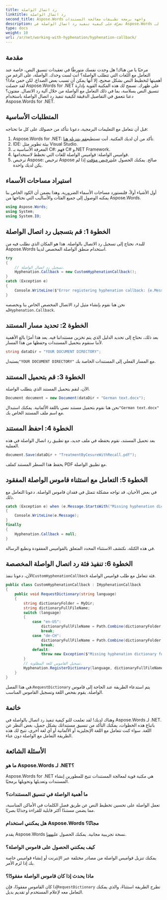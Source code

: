```yaml
---
title: رد اتصال الواصلة
linktitle: رد اتصال الواصلة
second_title: Aspose.Words واجهة برمجة تطبيقات معالجة المستندات
description: تعرّف على كيفية تنفيذ رد اتصال الواصلة في Aspose.Words لـ .NET لتحسين تنسيق المستند باستخدام هذا الدليل الشامل خطوة بخطوة.
type: docs
weight: 10
url: /ar/net/working-with-hyphenation/hyphenation-callback/
---
```


## مقدمة

مرحبًا يا من هناك! هل وجدت نفسك متورطًا في تعقيدات تنسيق النص، خاصة عند التعامل مع اللغات التي تتطلب الواصلة؟ انت لست وحدك. الواصلة، على الرغم من أهميتها لتخطيط النص بشكل صحيح، إلا أنها يمكن أن تسبب بعض الصداع. لكن خمن ماذا؟ لقد حصلت Aspose.Words for .NET على ظهرك. تسمح لك هذه المكتبة القوية بإدارة تنسيق النص بسلاسة، بما في ذلك التعامل مع الواصلة من خلال آلية رد الاتصال. مفتون؟ دعنا نتعمق في التفاصيل الدقيقة لكيفية تنفيذ رد اتصال الواصلة باستخدام Aspose.Words for .NET.

## المتطلبات الأساسية

قبل أن نتعامل مع التعليمات البرمجية، دعونا نتأكد من حصولك على كل ما تحتاجه:

1.  Aspose.Words for .NET: تأكد من أن لديك المكتبة. أنت تستطيع[قم بتنزيله هنا](https://releases.aspose.com/words/net/).
2. IDE: بيئة تطوير مثل Visual Studio.
3. المعرفة الأساسية بـ C#: فهم C# و.NET Framework.
4. قواميس الواصلة: قواميس الواصلة للغات التي تخطط لاستخدامها.
5.  ترخيص Aspose: ترخيص Aspose صالح. يمكنك الحصول على[ترخيص مؤقت](https://purchase.aspose.com/temporary-license/) إذا لم يكن لديك واحدة.

## استيراد مساحات الأسماء

أول الأشياء أولاً، فلنستورد مساحات الأسماء الضرورية. وهذا يضمن أن الكود الخاص بنا يمكنه الوصول إلى جميع الفئات والأساليب التي نحتاجها من Aspose.Words.

```csharp
using Aspose.Words;
using System;
using System.IO;
```

## الخطوة 1: قم بتسجيل رد اتصال الواصلة

للبدء، نحتاج إلى تسجيل رد الاتصال بالواصلة. هذا هو المكان الذي نطلب فيه من Aspose.Words استخدام منطق الواصلة المخصص لدينا.

```csharp
try
{
    // تسجيل رد اتصال الواصلة.
    Hyphenation.Callback = new CustomHyphenationCallback();
}
catch (Exception e)
{
    Console.WriteLine($"Error registering hyphenation callback: {e.Message}");
}
```

 نحن هنا نقوم بإنشاء مثيل لرد الاتصال المخصص الخاص بنا ونخصصه له`Hyphenation.Callback`.

## الخطوة 2: تحديد مسار المستند

بعد ذلك، نحتاج إلى تحديد الدليل الذي يتم تخزين مستنداتنا فيه. يعد هذا أمرًا بالغ الأهمية لأننا سنقوم بتحميل المستندات وحفظها من هذا المسار.

```csharp
string dataDir = "YOUR DOCUMENT DIRECTORY";
```

 يستبدل`"YOUR DOCUMENT DIRECTORY"` مع المسار الفعلي إلى المستندات الخاصة بك.

## الخطوة 3: قم بتحميل المستند

الآن، لنقم بتحميل المستند الذي يتطلب الواصلة.

```csharp
Document document = new Document(dataDir + "German text.docx");
```

 نحن هنا نقوم بتحميل مستند نصي باللغة الألمانية. يمكنك استبدال`"German text.docx"` مع اسم ملف المستند الخاص بك.

## الخطوة 4: احفظ المستند

بعد تحميل المستند، نقوم بحفظه في ملف جديد، مع تطبيق رد اتصال الواصلة في هذه العملية.

```csharp
document.Save(dataDir + "TreatmentByCesureWithRecall.pdf");
```

يحفظ هذا السطر المستند كملف PDF مع تطبيق الواصلة.

## الخطوة 5: التعامل مع استثناء قاموس الواصلة المفقود

في بعض الأحيان، قد تواجه مشكلة تتمثل في فقدان قاموس الواصلة. دعونا التعامل مع ذلك.

```csharp
catch (Exception e) when (e.Message.StartsWith("Missing hyphenation dictionary"))
{
    Console.WriteLine(e.Message);
}
finally
{
    Hyphenation.Callback = null;
}
```

في هذه الكتلة، نكتشف الاستثناء المحدد المتعلق بالقواميس المفقودة ونطبع الرسالة.

## الخطوة 6: تنفيذ فئة رد اتصال الواصلة المخصصة

 الآن، دعونا ننفذ`CustomHyphenationCallback` فئة تتعامل مع طلب قواميس الواصلة.

```csharp
public class CustomHyphenationCallback : IHyphenationCallback
{
    public void RequestDictionary(string language)
    {
        string dictionaryFolder = MyDir;
        string dictionaryFullFileName;
        switch (language)
        {
            case "en-US":
                dictionaryFullFileName = Path.Combine(dictionaryFolder, "hyph_en_US.dic");
                break;
            case "de-CH":
                dictionaryFullFileName = Path.Combine(dictionaryFolder, "hyph_de_CH.dic");
                break;
            default:
                throw new Exception($"Missing hyphenation dictionary for {language}.");
        }
        // تسجيل القاموس للغة المطلوبة.
        Hyphenation.RegisterDictionary(language, dictionaryFullFileName);
    }
}
```

 في هذا الفصل،`RequestDictionary` يتم استدعاء الطريقة عند الحاجة إلى قاموس الواصلة. يقوم بفحص اللغة وتسجيل القاموس المناسب.

## خاتمة

وهناك لديك! لقد تعلمت للتو كيفية تنفيذ رد اتصال بالواصلة في Aspose.Words لـ .NET. باتباع هذه الخطوات، يمكنك التأكد من تنسيق مستنداتك بشكل جميل، بغض النظر عن اللغة. سواء كنت تتعامل مع اللغة الإنجليزية أو الألمانية أو أي لغة أخرى، تتيح لك هذه الطريقة التعامل مع الواصلة دون عناء.

## الأسئلة الشائعة

### ما هو Aspose.Words لـ .NET؟
Aspose.Words for .NET هي مكتبة قوية لمعالجة المستندات تتيح للمطورين إنشاء المستندات وتعديلها وتحويلها برمجيًا.

### ما أهمية الواصلة في تنسيق المستندات؟
تعمل الواصلة على تحسين تخطيط النص عن طريق فصل الكلمات في الأماكن المناسبة، مما يضمن مستندًا أكثر قابلية للقراءة وجذابًا بصريًا.

### هل يمكنني استخدام Aspose.Words مجانًا؟
 يقدم Aspose.Words نسخة تجريبية مجانية. يمكنك الحصول عليه[هنا](https://releases.aspose.com/).

### كيف يمكنني الحصول على قاموس الواصلة؟
يمكنك تنزيل قواميس الواصلة من مصادر مختلفة عبر الإنترنت أو إنشاء قواميس خاصة بك إذا لزم الأمر.

### ماذا يحدث إذا كان قاموس الواصلة مفقودًا؟
 إذا كان القاموس مفقودًا، فإن`RequestDictionary` تطرح الطريقة استثناءً، والذي يمكنك التعامل معه لإعلام المستخدم أو تقديم بديل.